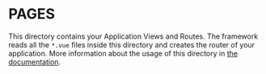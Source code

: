 # PAGES
This directory contains your Application Views and Routes.
The framework reads all the `*.vue` files inside this directory and creates the router of your application.
More information about the usage of this directory in [the documentation](https://nuxtjs.org/guide/routing).
